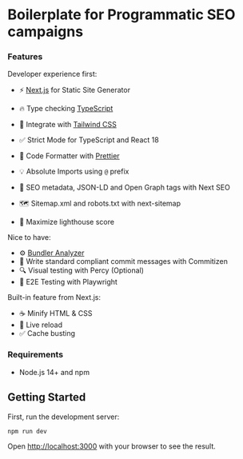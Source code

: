 # Boilerplate for Programmatic SEO campaigns
### Features

Developer experience first:

- ⚡ [Next.js](https://nextjs.org) for Static Site Generator
- 🔥 Type checking [TypeScript](https://www.typescriptlang.org)
- 💎 Integrate with [Tailwind CSS](https://tailwindcss.com)
- ✅ Strict Mode for TypeScript and React 18
- 💖 Code Formatter with [Prettier](https://prettier.io)
- 💡 Absolute Imports using `@` prefix
- 🤖 SEO metadata, JSON-LD and Open Graph tags with Next SEO
- 🗺️ Sitemap.xml and robots.txt with next-sitemap

- 💯 Maximize lighthouse score

Nice to have:
- ⚙️ [Bundler Analyzer](https://www.npmjs.com/package/@next/bundle-analyzer)
- 📓 Write standard compliant commit messages with Commitizen
- 🔍 Visual testing with Percy (Optional)
- 🧪 E2E Testing with Playwright



Built-in feature from Next.js:

- ☕ Minify HTML & CSS
- 💨 Live reload
- ✅ Cache busting

### Requirements

- Node.js 14+ and npm


## Getting Started

First, run the development server:

```bash
npm run dev
```

Open [http://localhost:3000](http://localhost:3000) with your browser to see the result.

